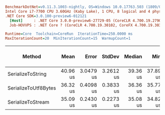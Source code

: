 ``` ini

BenchmarkDotNet=v0.11.3.1003-nightly, OS=Windows 10.0.17763.503 (1809/October2018Update/Redstone5)
Intel Core i7-7700 CPU 3.60GHz (Kaby Lake), 1 CPU, 8 logical and 4 physical cores
.NET Core SDK=3.0.100-preview6-012121
  [Host]     : .NET Core 3.0.0-preview6-27729-05 (CoreCLR 4.700.19.27901, CoreFX 4.700.19.27903), 64bit RyuJIT
  Job-HOVVPS : .NET Core ? (CoreCLR 4.700.19.30102, CoreFX 4.700.19.30301), 64bit RyuJIT

Runtime=Core  Toolchain=CoreRun  IterationTime=250.0000 ms  
MaxIterationCount=20  MinIterationCount=15  WarmupCount=1  

```
|               Method |     Mean |     Error |    StdDev |   Median |      Min |      Max | Gen 0/1k Op | Gen 1/1k Op | Gen 2/1k Op | Allocated Memory/Op |
|--------------------- |---------:|----------:|----------:|---------:|---------:|---------:|------------:|------------:|------------:|--------------------:|
|    SerializeToString | 40.96 us | 3.0479 us | 3.2612 us | 39.36 us | 37.89 us | 48.07 us |      6.2197 |      0.4551 |           - |             26816 B |
| SerializeToUtf8Bytes | 36.32 us | 0.4098 us | 0.3833 us | 36.36 us | 35.77 us | 37.19 us |      3.1465 |      0.1430 |           - |             13656 B |
|    SerializeToStream | 35.09 us | 0.2430 us | 0.2273 us | 35.08 us | 34.82 us | 35.58 us |           - |           - |           - |               464 B |
